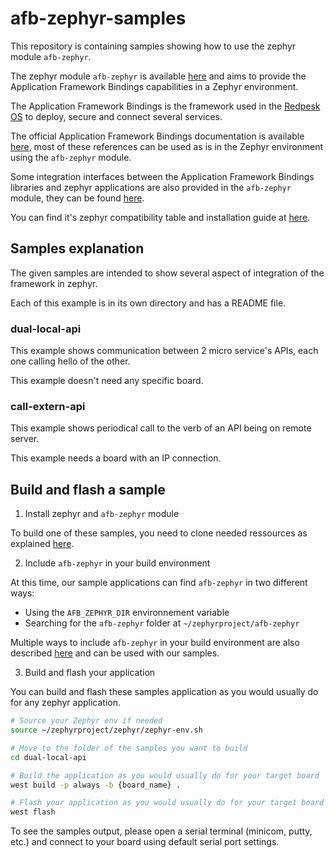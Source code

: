 # afb-zephyr-samples


This repository is containing samples showing how to use the zephyr 
module `afb-zephyr`.

The zephyr module `afb-zephyr` is available [here][1] and aims to provide the
Application Framework Bindings capabilities in a Zephyr environment.

The Application Framework Bindings is the framework used in the 
[Redpesk OS][2] to deploy, secure and connect several services.

The official Application Framework Bindings documentation is available 
[here][3],
most of these references can be used as is in the Zephyr environment using 
the `afb-zephyr` module.

Some integration interfaces between the Application Framework Bindings libraries 
and zephyr applications are also provided in the `afb-zephyr` module, 
they can be found [here][4].

You can find it's zephyr compatibility table and installation guide at
[here][1].


## Samples explanation

The given samples are intended to show several aspect of integration of the
framework in zephyr.

Each of this example is in its own directory and has a README file.

### dual-local-api

This example shows communication between 2 micro service's APIs,
each one calling hello of the other.

This example doesn't need any specific board.

### call-extern-api

This example shows periodical call to the verb of an API being on remote server.

This example needs a board with an IP connection.


## Build and flash a sample

1. Install zephyr and `afb-zephyr` module

To build one of these samples, you need to clone needed ressources as explained 
[here][5].

2. Include `afb-zephyr` in your build environment

At this time, our sample applications can find `afb-zephyr` in two different ways:
- Using the `AFB_ZEPHYR_DIR` environnement variable
- Searching for the `afb-zephyr` folder at `~/zephyrproject/afb-zephyr`

Multiple ways to include `afb-zephyr` in your build environment are also described 
[here][6] and can be used with our samples.

3. Build and flash your application

You can build and flash these samples application as you would usually do for 
any zephyr application.

```bash
# Source your Zephyr env if needed
source ~/zephyrproject/zephyr/zephyr-env.sh

# Move to the folder of the samples you want to build
cd dual-local-api

# Build the application as you would usually do for your target board
west build -p always -b {board_name} .

# Flash your application as you would usually do for your target board
west flash
```

To see the samples output, please open a serial terminal (minicom, putty, etc.) 
and connect to your board using default serial port settings.

[1]: https://github.com/redpesk-core/afb-zephyr
[2]: https://docs.redpesk.bzh/docs/en/master/redpesk-os/os-overview/docs/overview-redpesk-os.html
[3]: https://docs.redpesk.bzh/docs/en/master/developer-guides/afb-binding-overview.html 
[4]: https://github.com/redpesk-core/afb-zephyr/tree/master/src
[5]: https://github.com/redpesk-core/afb-zephyr?tab=readme-ov-file#clone-needed-ressources
[6]: https://github.com/redpesk-core/afb-zephyr?tab=readme-ov-file#add-afb-zephyr-external-module-to-your-build-environment
